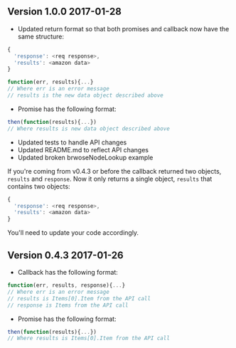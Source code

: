 ## Version 1.0.0 2017-01-28
- Updated return format so that both promises and callback now have the same structure:

```javascript
{
  'response': <req response>,
  'results': <amazon data>
}
```

```javascript
function(err, results){...}
// Where err is an error message
// results is the new data object described above
```

- Promise has the following format:

```javascript
then(function(results){...})
// Where results is new data object described above
```

- Updated tests to handle API changes
- Updated README.md to reflect API changes
- Updated broken brwoseNodeLookup example

If you're coming from v0.4.3 or before the callback returned two objects,
`results` and `response`.  Now it only returns a single object, `results`
that contains two objects:
```javascript
{
  'response': <req response>,
  'results': <amazon data>
}
```
You'll need to update your code accordingly.

## Version 0.4.3 2017-01-26
- Callback has the following format:

```javascript
function(err, results, response){...}
// Where err is an error message
// results is Items[0].Item from the API call
// response is Items from the API call
```

- Promise has the following format:

```javascript
then(function(results){...})
// Where results is Items[0].Item from the API call
```

